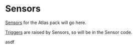 # Sensors

[Sensors](https://docs.stackstorm.com/sensors.html) for the Atlas pack will go here.

[Triggers](https://docs.stackstorm.com/sensors.html) are raised by Sensors, so will be in the Sensor code.

asdf